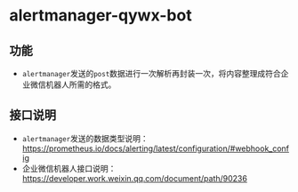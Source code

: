 # alertmanager-qywx-bot

## 功能
- `alertmanager`发送的`post`数据进行一次解析再封装一次，将内容整理成符合企业微信机器人所需的格式。

## 接口说明
- `alertmanager`发送的数据类型说明：https://prometheus.io/docs/alerting/latest/configuration/#webhook_config
- 企业微信机器人接口说明：https://developer.work.weixin.qq.com/document/path/90236